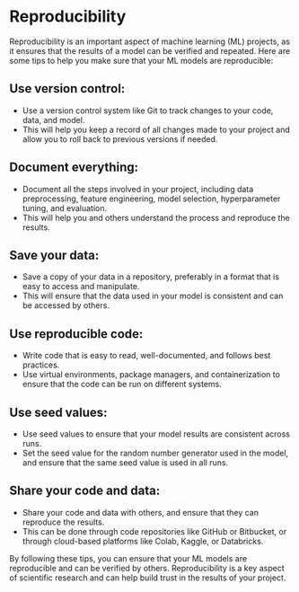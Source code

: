 # Reproducibility
Reproducibility is an important aspect of machine learning (ML) projects, as it ensures that the results of a model can be verified and repeated. Here are some tips to help you make sure that your ML models are reproducible:

## Use version control: 
- Use a version control system like Git to track changes to your code, data, and model. 
- This will help you keep a record of all changes made to your project and allow you to roll back to previous versions if needed.

## Document everything: 
- Document all the steps involved in your project, including data preprocessing, feature engineering, model selection, hyperparameter tuning, and evaluation. 
- This will help you and others understand the process and reproduce the results.

## Save your data: 
- Save a copy of your data in a repository, preferably in a format that is easy to access and manipulate. 
- This will ensure that the data used in your model is consistent and can be accessed by others.

## Use reproducible code: 
- Write code that is easy to read, well-documented, and follows best practices. 
- Use virtual environments, package managers, and containerization to ensure that the code can be run on different systems.

## Use seed values: 
- Use seed values to ensure that your model results are consistent across runs.
- Set the seed value for the random number generator used in the model, and ensure that the same seed value is used in all runs.

## Share your code and data: 
- Share your code and data with others, and ensure that they can reproduce the results. 
- This can be done through code repositories like GitHub or Bitbucket, or through cloud-based platforms like Colab, Kaggle, or Databricks.

By following these tips, you can ensure that your ML models are reproducible and can be verified by others. Reproducibility is a key aspect of scientific research and can help build trust in the results of your project.